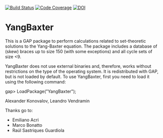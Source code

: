 [![Build Status](https://github.com/gap-packages/YangBaxter/workflows/CI/badge.svg?branch=master)](https://github.com/gap-packages/YangBaxter/actions?query=workflow%3ACI+branch%3Amaster)
[![Code Coverage](https://codecov.io/github/gap-packages/YangBaxter/coverage.svg?branch=master&token=)](https://codecov.io/gh/gap-packages/YangBaxter)
[![DOI](https://zenodo.org/badge/DOI/10.5281/zenodo.2573572.svg)](https://doi.org/10.5281/zenodo.2573572)

# YangBaxter

This is a GAP package to perform calculations related to set-theoretic 
solutions to the Yang-Baxter equation. The package includes
a database of (skew) braces up to size 150 (with some exceptions)
and all cycle sets of size <9. 

YangBaxter does not use external binaries and, therefore, works without restrictions on the type of the operating system. It is redistributed with GAP, but is not loaded by default. To use YangBaxter, first you need to load it using the following command:

gap> LoadPackage("YangBaxter");

Alexander Konovalov, Leandro Vendramin

Thanks go to:
* Emiliano Acri
* Marco Bonatto
* Raúl Sastriques Guardiola
